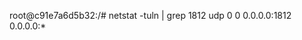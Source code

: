 root@c91e7a6d5b32:/# netstat -tuln | grep 1812
udp        0      0 0.0.0.0:1812            0.0.0.0:* 
